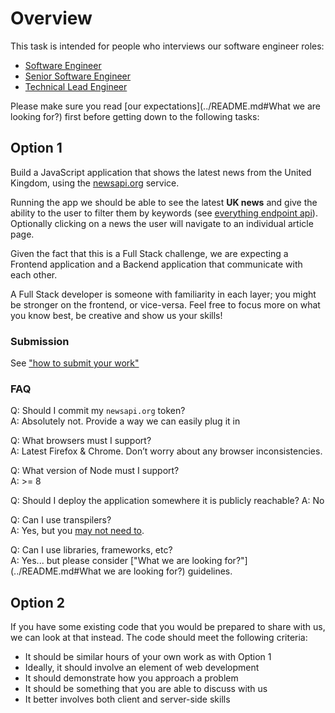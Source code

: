 # Overview
This task is intended for people who interviews our software engineer roles:
 - [Software Engineer](https://condenastuk.avature.net/careers/JobDetail/Software-Engineer/1667)
 - [Senior Software Engineer](https://condenastuk.avature.net/careers/JobDetail/Senior-Software-Engineer/1412) 
 - [Technical Lead Engineer](https://condenastuk.avature.net/careers/JobDetail/Technical-Lead-Software-Engineer/1468) 

Please make sure you read [our expectations](../README.md#What we are looking for?) first before getting down to the following tasks:  

## Option 1

Build a JavaScript application that shows the latest news from the United Kingdom, using the [newsapi.org](https://newsapi.org) service.

Running the app we should be able to see the latest **UK news** and give the ability to the user to filter them by keywords (see [everything endpoint api](https://newsapi.org/docs/endpoints/everything)). Optionally clicking on a news the user will navigate to an individual article page.

Given the fact that this is a Full Stack challenge, we are expecting a Frontend application and a Backend application that communicate with each other.

A Full Stack developer is someone with familiarity in each layer; you might be stronger on the frontend, or vice-versa. Feel free to focus more on what you know best, be creative and show us your skills!

### Submission
See ["how to submit your work"](../README.md#how-to-submit-code)

### FAQ

Q: Should I commit my `newsapi.org` token?  
A: Absolutely not. Provide a way we can easily plug it in

Q: What browsers must I support?  
A: Latest Firefox & Chrome. Don’t worry about any browser inconsistencies.

Q: What version of Node must I support?  
A: >= 8

Q: Should I deploy the application somewhere it is publicly reachable?
A: No

Q: Can I use transpilers?  
A: Yes, but you [may not need to](http://kangax.github.io/compat-table/es6/).

Q: Can I use libraries, frameworks, etc?  
A: Yes... but please consider ["What we are looking for?"](../README.md#What we are looking for?) guidelines.

## Option 2

If you have some existing code that you would be prepared to share with us, we can look at that instead. The code should meet the following criteria:

* It should be similar hours of your own work as with Option 1
* Ideally, it should involve an element of web development
* It should demonstrate how you approach a problem
* It should be something that you are able to discuss with us
* It better involves both client and server-side skills 
